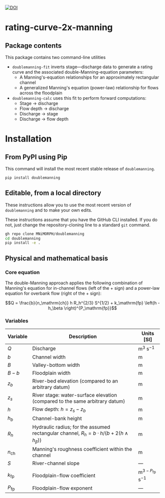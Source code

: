 [![DOI](https://zenodo.org/badge/388610692.svg)](https://zenodo.org/badge/latestdoi/388610692)

# rating-curve-2x-manning

## Package contents

This package contains two command-line utilities
* `doublemanning-fit` inverts stage&mdash;discharge data to generate a rating curve and the associated double-Manning-equation parameters:
  * A Manning's-equation relationships for an approximately rectangular channel
  * A generalized Manning's equation (power-law) relationship for flows across the floodplain
* `doublemanning-calc` uses this fit to perform forward computations:
  * Stage &rarr; discharge
  * Flow depth &rarr; discharge
  * Discharge &rarr; stage
  * Discharge &rarr; flow depth

# Installation

## From PyPI using Pip

This command will install the most recent stable release of `doublemanning`.

```bash
pip install doublemanning
```

## Editable, from a local directory

These instructions allow you to use the most recent version of `doublemanning` and to make your own edits.

These instructions assume that you have the GitHub CLI installed. If you do not, just change the repository-cloning line to a standard `git` command.

```bash
gh repo clone MNiMORPH/doublemanning
cd doublemanning
pip install -e .
```

## Physical and mathematical basis

### Core equation

The double-Manning approach applies the following combination of Manning's equation for in-channel flows (left of the $+$ sign) and a power-law equation for overbank flow (right of the $+$ sign):

$$Q = \frac{b}{n_\mathrm{ch}} h R_h^{2/3} S^{1/2} + k_\mathrm{fp} \left(h - h_\beta \right)^{P_\mathrm{fp}}$$

### Variables

| **Variable**    | **Description**                                                                                        | **Units [SI]**                   |
|-----------------|--------------------------------------------------------------------------------------------------------|----------------------------------|
| $Q$             | Discharge                                                                                              | m$^3$ s$^{-1}$                   |
| $b$             | Channel width                                                                                          | m                                |
| $B$             | Valley-bottom width                                                                                    | m                                |
| $B-b$           | Floodplain width                                                                                       | m                                |
| $z_b$           | River-bed elevation (compared to an arbitrary datum)                                                   | m                                |
| $z_s$           | River stage: water-surface elevation (compared to the same arbitrary datum)                            | m                                |
| $h$             | Flow depth: $h = z_s - z_b$                                                                            | m                                |
| $h_b$           | Channel-bank height                                                                                    | m                                |
| $R_h$           | Hydraulic radius; for the assumed rectangular channel, $R_h = b \cdot h / (b + 2 (h \wedge h_\beta) )$ | m                                |
| $n_\mathrm{ch}$ | Manning's roughness coefficient within the channel                                                     | m                                |
| $S$             | River-channel slope                                                                                    | &mdash;                          |
| $k_\mathrm{fp}$ | Floodplain-flow coefficient                                                                            | m$^{3 - P_\mathrm{fp}}$ s$^{-1}$ |
| $P_\mathrm{fp}$ | Floodplain-flow exponent                                                                               | &mdash;                          |
